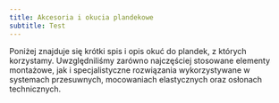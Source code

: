 ```yaml
---
title: Akcesoria i okucia plandekowe
subtitle: Test
---
```


Poniżej znajduje się krótki spis i opis okuć do plandek, z których korzystamy. Uwzględniliśmy zarówno najczęściej stosowane elementy montażowe, jak i specjalistyczne rozwiązania wykorzystywane w systemach przesuwnych, mocowaniach elastycznych oraz osłonach technicznych.